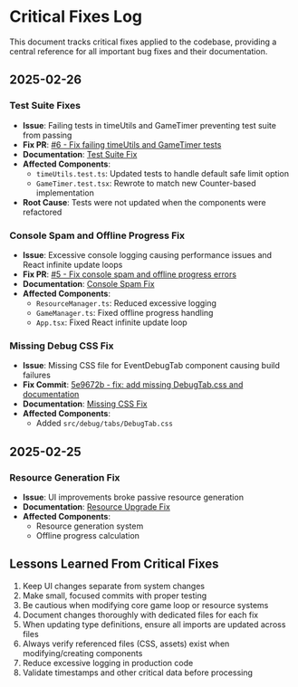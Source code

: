# Critical Fixes Log

This document tracks critical fixes applied to the codebase, providing a central reference for all important bug fixes and their documentation.

## 2025-02-26

### Test Suite Fixes

- **Issue**: Failing tests in timeUtils and GameTimer preventing test suite from passing
- **Fix PR**: [#6 - Fix failing timeUtils and GameTimer tests](https://github.com/aaron-hogan/idle-game/pull/6)
- **Documentation**: [Test Suite Fix](/docs/features/testing/test-suite-fix.md)
- **Affected Components**:
  - `timeUtils.test.ts`: Updated tests to handle default safe limit option
  - `GameTimer.test.tsx`: Rewrote to match new Counter-based implementation
- **Root Cause**: Tests were not updated when the components were refactored

### Console Spam and Offline Progress Fix

- **Issue**: Excessive console logging causing performance issues and React infinite update loops
- **Fix PR**: [#5 - Fix console spam and offline progress errors](https://github.com/aaron-hogan/idle-game/pull/5)
- **Documentation**: [Console Spam Fix](/docs/features/ui-improvements/console-spam-fix.md)
- **Affected Components**:
  - `ResourceManager.ts`: Reduced excessive logging
  - `GameManager.ts`: Fixed offline progress handling
  - `App.tsx`: Fixed React infinite update loop

### Missing Debug CSS Fix

- **Issue**: Missing CSS file for EventDebugTab component causing build failures
- **Fix Commit**: [5e9672b - fix: add missing DebugTab.css and documentation](https://github.com/aaron-hogan/idle-game/commit/5e9672b)
- **Documentation**: [Missing CSS Fix](/docs/features/ui-improvements/missing-css-fix.md)
- **Affected Components**:
  - Added `src/debug/tabs/DebugTab.css`

## 2025-02-25

### Resource Generation Fix

- **Issue**: UI improvements broke passive resource generation
- **Documentation**: [Resource Upgrade Fix](/docs/features/ui-improvements/resource-upgrade-fix.md)
- **Affected Components**:
  - Resource generation system
  - Offline progress calculation

## Lessons Learned From Critical Fixes

1. Keep UI changes separate from system changes
2. Make small, focused commits with proper testing
3. Be cautious when modifying core game loop or resource systems
4. Document changes thoroughly with dedicated files for each fix
5. When updating type definitions, ensure all imports are updated across files
6. Always verify referenced files (CSS, assets) exist when modifying/creating components
7. Reduce excessive logging in production code
8. Validate timestamps and other critical data before processing